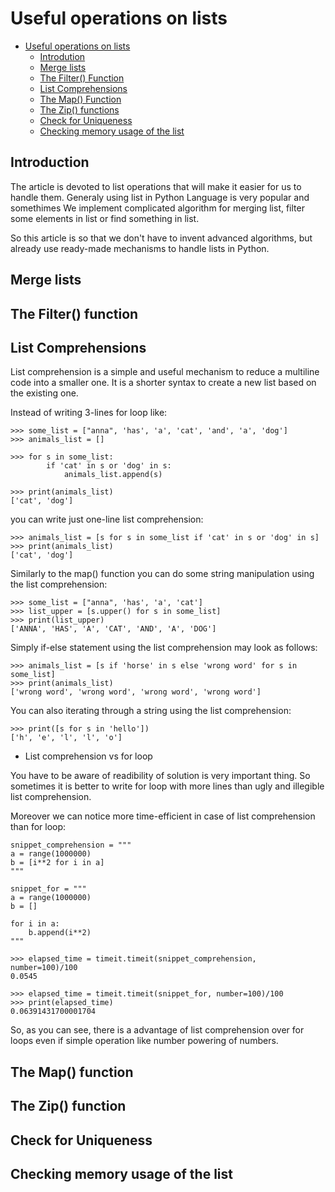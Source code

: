 # Useful operations on lists
- [Useful operations on lists](#useful-operations-on-lists)
  - [Introdution](#introdution)
  - [Merge lists](#merge-lists)
  - [The Filter() Function](#the-filter-function)
  - [List Comprehensions](#list-comprehensions)
  - [The Map() Function](#the-map-function)
  - [The Zip() functions](#the-zip-functions)
  - [Check for Uniqueness](#check-for-uniqueness)
  - [Checking memory usage of the list](#checking-memory-usage-of-the-list)

## Introduction
The article is devoted to list operations that will make it easier for us to handle them.
Generaly using list in Python Language is very popular and somethimes We implement complicated 
algorithm for merging list, filter some elements in list or find something in list. 

So this article is so that we don't have to invent advanced algorithms,
but already use ready-made mechanisms to handle lists in Python. 

## Merge lists

## The Filter() function

## List Comprehensions

List comprehension is a simple and useful mechanism to reduce a multiline code into a smaller one. 
It is a shorter syntax to create a new list based on the existing one.

Instead of writing 3-lines for loop like:

```
>>> some_list = ["anna", 'has', 'a', 'cat', 'and', 'a', 'dog']
>>> animals_list = []

>>> for s in some_list:
        if 'cat' in s or 'dog' in s:
            animals_list.append(s)

>>> print(animals_list)
['cat', 'dog']
```
you can write just one-line list comprehension:
```
>>> animals_list = [s for s in some_list if 'cat' in s or 'dog' in s]
>>> print(animals_list)
['cat', 'dog']
```

Similarly to the map() function you can do some string manipulation using the list comprehension:

```
>>> some_list = ["anna", 'has', 'a', 'cat']
>>> list_upper = [s.upper() for s in some_list]
>>> print(list_upper)
['ANNA', 'HAS', 'A', 'CAT', 'AND', 'A', 'DOG']
```

Simply if-else statement using the list comprehension may look as follows:

```
>>> animals_list = [s if 'horse' in s else 'wrong word' for s in some_list]
>>> print(animals_list)
['wrong word', 'wrong word', 'wrong word', 'wrong word']
```

You can also iterating through a string using the list comprehension:

```
>>> print([s for s in 'hello'])
['h', 'e', 'l', 'l', 'o']
```

* List comprehension vs for loop

You have to be aware of readibility of solution is very important thing. So sometimes it is better
to write for loop with more lines than ugly and illegible list comprehension.

Moreover we can notice more time-efficient in case of list comprehension than for loop:

```
snippet_comprehension = """
a = range(1000000)
b = [i**2 for i in a]
"""

snippet_for = """
a = range(1000000)
b = []

for i in a:
    b.append(i**2)
"""

>>> elapsed_time = timeit.timeit(snippet_comprehension, number=100)/100
0.0545

>>> elapsed_time = timeit.timeit(snippet_for, number=100)/100
>>> print(elapsed_time)
0.06391431700001704
```

So, as you can see, there is a advantage of list comprehension over for loops even if simple operation like number powering of numbers.

## The Map() function

## The Zip() function

## Check for Uniqueness

## Checking memory usage of the list
